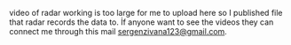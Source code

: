 video of radar working is too large for me to upload here so I published file that radar records the data to. İf anyone want to see the videos they can connect me through this mail sergenzivana123@gmail.com.
